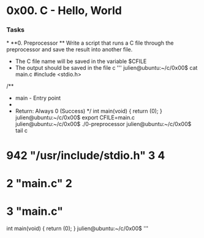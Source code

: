<h1>0x00. C - Hello, World</h1>
<h3>Tasks</h3>
* **0. Preprocessor **
  Write a script that runs a C file through the preprocessor and save the result into another file.

   * The C file name will be saved in the variable $CFILE
   * The output should be saved in the file c
  '''
julien@ubuntu:~/c/0x00$ cat main.c 
#include <stdio.h>

/**
 * main - Entry point
 *
 * Return: Always 0 (Success)
 */
int main(void)
{
    return (0);
}
julien@ubuntu:~/c/0x00$ export CFILE=main.c
julien@ubuntu:~/c/0x00$ ./0-preprocessor 
julien@ubuntu:~/c/0x00$ tail c
# 942 "/usr/include/stdio.h" 3 4

# 2 "main.c" 2


# 3 "main.c"
int main(void)
{
 return (0);
}
julien@ubuntu:~/c/0x00$ 
'''
